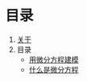 # 目录

1. [关于](README.md)
2. 目录
   + [用微分方程建模](01ModelingViaDE.md)      
   + [什么是微分方程](02WhatIsDE.md)
